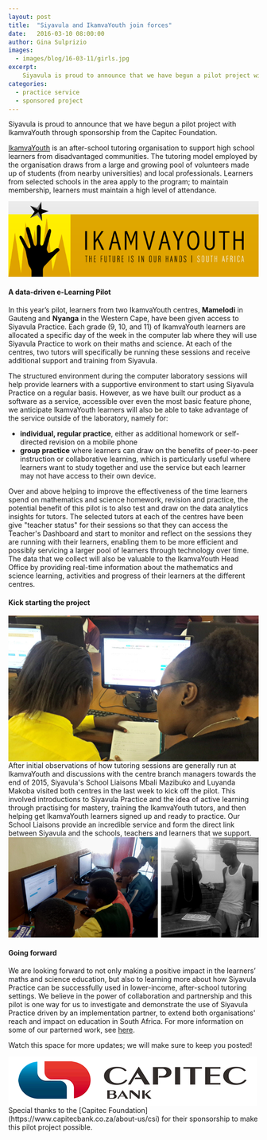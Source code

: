 ```yaml
---
layout: post
title:  "Siyavula and IkamvaYouth join forces"
date:   2016-03-10 08:00:00
author: Gina Sulprizio
images:
  - images/blog/16-03-11/girls.jpg
excerpt:
    Siyavula is proud to announce that we have begun a pilot project with IkamvaYouth through sponsorship from the Capitec Foundation.
categories:
  - practice service
  - sponsored project
---
```


Siyavula is proud to announce that we have begun a pilot project with IkamvaYouth through sponsorship from the Capitec Foundation.

[IkamvaYouth](http://www.ikamvayouth.org) is an after-school tutoring organisation to support high school learners from disadvantaged communities. The tutoring model employed by the organisation draws from a large and growing pool of volunteers made up of students (from nearby universities) and local professionals. Learners from selected schools in the area apply to the program; to maintain membership, learners must maintain a high level of attendance.

<img src="/images/blog/16-03-11/LogoIkamvaYouth.png">

#### A data-driven e-Learning Pilot

In this year’s pilot, learners from two IkamvaYouth centres, **Mamelodi** in Gauteng and **Nyanga** in the Western Cape, have been given access to Siyavula Practice. Each grade (9, 10, and 11) of IkamvaYouth learners are allocated a specific day of the week in the computer lab where they will use Siyavula Practice to work on their maths and science. At each of the centres, two tutors will specifically be running these sessions and receive additional support and training from Siyavula.

The structured environment during the computer laboratory sessions will help provide learners with a supportive environment to start using Siyavula Practice on a regular basis. However, as we have built our product as a software as a service, accessible over even the most basic feature phone, we anticipate IkamvaYouth learners will also be able to take advantage of the service outside of the laboratory, namely for:
<ul>
    <li><b>individual, regular practice</b>, either as additional homework or self-directed revision on a mobile phone</li>
    <li><b>group practice</b> where learners can draw on the benefits of peer-to-peer instruction or collaborative learning, which is particularly useful where learners want to study together and use the service but each learner may not have access to their own device.</li>
</ul>

Over and above helping to improve the effectiveness of the time learners spend on mathematics and science homework, revision and practice, the potential benefit of this pilot is to also test and draw on the data analytics insights for tutors. The selected tutors at each of the centres have been give "teacher status" for their sessions so that they can access the Teacher's Dashboard and start to monitor and reflect on the sessions they are running with their learners, enabling them to be more efficient and possibly servicing a larger pool of learners through technology over time. The data that we collect will also be valuable to the IkamvaYouth Head Office by providing real-time information about the mathematics and science learning, activities and progress of their learners at the different centres.

#### Kick starting the project

<div class="medium-6 large-6 columns right">
        <img src="/images/blog/16-03-11/mbali.jpg">
</div>
After initial observations of how tutoring sessions are generally run at IkamvaYouth and discussions with the centre branch managers towards the end of 2015, Siyavula's School Liaisons Mbali Mazibuko and Luyanda Makoba visited both centres in the last week to kick off the pilot. This involved introductions to Siyavula Practice and the idea of active learning through practising for mastery, training the IkamvaYouth tutors, and then helping get IkamvaYouth learners signed up and ready to practice. Our School Liaisons provide an incredible service and form the direct link between Siyavula and the schools, teachers and learners that we support.

<img src="/images/blog/16-03-11/tutor.png">

#### Going forward

We are looking forward to not only making a positive impact in the learners’ maths and science education, but also to learning more about how Siyavula Practice can be successfully used in lower-income, after-school tutoring settings. We believe in the power of collaboration and partnership and this pilot is one way for us to investigate and demonstrate the use of Siyavula Practice driven by an implementation partner, to extend both organisations' reach and impact on education in South Africa. For more information on some of our parterned work, see [here](http://www.siyavula.com/work-partnered.html).

Watch this space for more updates; we will make sure to keep you posted!

<div class="medium-6 large-6 columns left">
        <img src="/images/blog/16-03-11/bank_capitec.png">
</div>
Special thanks to the [Capitec Foundation](https://www.capitecbank.co.za/about-us/csi) for their sponsorship to make this pilot project possible.
